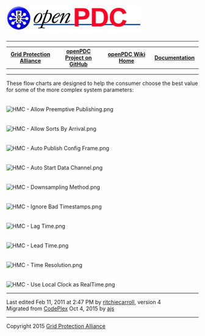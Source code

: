 <HTML>
<html lang="en" xmlns="http://www.w3.org/1999/xhtml">
<head>
<meta charset="utf-8" />
</head>
<body>
<!--HtmlToGmd.Body-->
<h1><a href="https://github.com/GridProtectionAlliance/openPDC/tree/master/Source/Documentation/wiki/openPDC_Home.md"><img src="https://github.com/GridProtectionAlliance/openPDC/blob/master/Source/Documentation/wiki/openPDC_Logo.png" alt="The Open Source Phasor Data Concentrator" /></a></h1>
<hr />
<div id="NavigationMenu">
<table style="width: 100%; border-collapse: collapse; border: 0px solid gray;">
<tr>
<td style="width: 25%; text-align:center;"><b><a href="http://www.gridprotectionalliance.org">Grid Protection Alliance</a></b></td>
<td style="width: 25%; text-align:center;"><b><a href="https://github.com/GridProtectionAlliance/openPDC">openPDC Project on GitHub</a></b></td>
<td style="width: 25%; text-align:center;"><b><a href="https://github.com/GridProtectionAlliance/openPDC/tree/master/Source/Documentation/wiki/openPDC_Home.md">openPDC Wiki Home</a></b></td>
<td style="width: 25%; text-align:center;"><b><a href="https://github.com/GridProtectionAlliance/openPDC/tree/master/Source/Documentation/wiki/openPDC_Documentation_Home.md">Documentation</a></b></td>
</tr>
</table>
</div>
<hr />
<!--/HtmlToGmd.Body-->
<div class="WikiContent">
<div class="wikidoc">These flow charts are designed to help the consumer choose the best value for some of the more complex system parameters:<br>
<br>
<a name="Allow_Preemptive_Publishing"></a><br>
<img src="https://github.com/GridProtectionAlliance/openPDC/blob/master/Source/Documentation/wiki/Help_Me_Choose_Diagrams.files/HMC_-_Allow_Preemptive_Publishing.png" alt="HMC - Allow Preemptive Publishing.png" title="HMC - Allow Preemptive Publishing.png"><br>
<br>
<a name="Allow_Sorts_By_Arrival"></a><br>
<img src="https://github.com/GridProtectionAlliance/openPDC/blob/master/Source/Documentation/wiki/Help_Me_Choose_Diagrams.files/HMC_-_Allow_Sorts_By_Arrival.png" alt="HMC - Allow Sorts By Arrival.png" title="HMC - Allow Sorts By Arrival.png"><br>
<br>
<a name="Auto_Publish_Config_Frame"></a><br>
<img src="https://github.com/GridProtectionAlliance/openPDC/blob/master/Source/Documentation/wiki/Help_Me_Choose_Diagrams.files/HMC_-_Auto_Publish_Config_Frame.png" alt="HMC - Auto Publish Config Frame.png" title="HMC - Auto Publish Config Frame.png"><br>
<br>
<a name="Auto_Start_Data_Channel"></a><br>
<img src="https://github.com/GridProtectionAlliance/openPDC/blob/master/Source/Documentation/wiki/Help_Me_Choose_Diagrams.files/HMC_-_Auto_Start_Data_Channel.png" alt="HMC - Auto Start Data Channel.png" title="HMC - Auto Start Data Channel.png"><br>
<br>
<a name="Downsampling_Method"></a><br>
<img src="https://github.com/GridProtectionAlliance/openPDC/blob/master/Source/Documentation/wiki/Help_Me_Choose_Diagrams.files/HMC_-_Downsampling_Method.png" alt="HMC - Downsampling Method.png" title="HMC - Downsampling Method.png"><br>
<br>
<a name="Ignore_Bad_Timestamps"></a><br>
<img src="https://github.com/GridProtectionAlliance/openPDC/blob/master/Source/Documentation/wiki/Help_Me_Choose_Diagrams.files/HMC_-_Ignore_Bad_Timestamps.png" alt="HMC - Ignore Bad Timestamps.png" title="HMC - Ignore Bad Timestamps.png"><br>
<br>
<a name="Lag_Time"></a><br>
<img src="https://github.com/GridProtectionAlliance/openPDC/blob/master/Source/Documentation/wiki/Help_Me_Choose_Diagrams.files/HMC_-_Lag_Time.png" alt="HMC - Lag Time.png" title="HMC - Lag Time.png"><br>
<br>
<a name="Lead_Time"></a><br>
<img src="https://github.com/GridProtectionAlliance/openPDC/blob/master/Source/Documentation/wiki/Help_Me_Choose_Diagrams.files/HMC_-_Lead_Time.png" alt="HMC - Lead Time.png" title="HMC - Lead Time.png"><br>
<br>
<a name="Time_Resolution"></a><br>
<img src="https://github.com/GridProtectionAlliance/openPDC/blob/master/Source/Documentation/wiki/Help_Me_Choose_Diagrams.files/HMC_-_Time_Resolution.png" alt="HMC - Time Resolution.png" title="HMC - Time Resolution.png"><br>
<br>
<a name="Use_Local_Clock_as_RealTime"></a><br>
<img src="https://github.com/GridProtectionAlliance/openPDC/blob/master/Source/Documentation/wiki/Help_Me_Choose_Diagrams.files/HMC_-_Use_Local_Clock_as_RealTime.png" alt="HMC - Use Local Clock as RealTime.png" title="HMC - Use Local Clock as RealTime.png"><br>
</div>
</div>
<div id="footer">
<hr />
Last edited <span class="smartDate" title="2/11/2011 2:47:28 PM" LocalTimeTicks="1297464448">Feb 11, 2011 at 2:47 PM</span> by <a id="wikiEditByLink" href="https://github.com/ritchiecarroll">ritchiecarroll</a>, version 4<br />
Migrated from <a href="http://openpdc.codeplex.com/wikipage?title=Help%20Me%20Choose%20Diagrams">CodePlex</a> Oct 4, 2015 by <a href="https://github.com/ajstadlin">ajs</a>
</div>
<!--HtmlToGmd.Foot-->
<div id="copyright">
<hr />
Copyright 2015 <a href="http://www.gridprotectionalliance.org">Grid Protection Alliance</a>
</div>
<!--/HtmlToGmd.Foot-->
</body>
</html>
</HTML>
